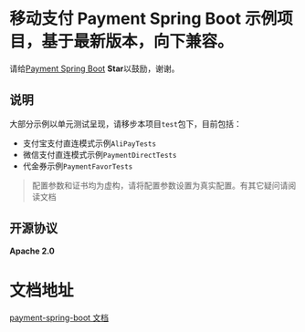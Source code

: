 # 移动支付 Payment Spring Boot 示例项目，基于最新版本，向下兼容。
请给[Payment Spring Boot](https://github.com/NotFound403/payment-spring-boot) **Star**以鼓励，谢谢。
## 说明

大部分示例以单元测试呈现，请移步本项目`test`包下，目前包括：

- 支付宝支付直连模式示例`AliPayTests`
- 微信支付直连模式示例`PaymentDirectTests`
- 代金券示例`PaymentFavorTests`

> 配置参数和证书均为虚构，请将配置参数设置为真实配置。有其它疑问请阅读文档
## 开源协议
**Apache 2.0**
# 文档地址

[payment-spring-boot 文档](https://notfound403.github.io/payment-spring-boot)
 
